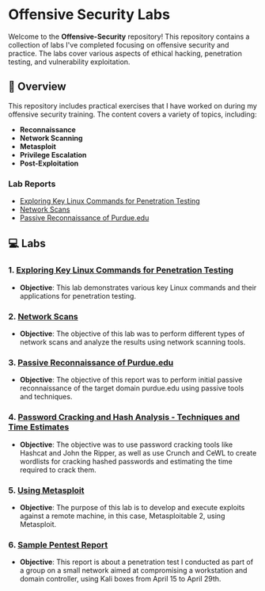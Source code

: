# Offensive Security Labs

Welcome to the **Offensive-Security** repository! This repository contains a collection of labs I've completed focusing on offensive security and practice. The labs cover various aspects of ethical hacking, penetration testing, and vulnerability exploitation.

## 📝 Overview

This repository includes practical exercises that I have worked on during my offensive security training. The content covers a variety of topics, including:

- **Reconnaissance** 
- **Network Scanning**
- **Metasploit**
- **Privilege Escalation**
- **Post-Exploitation**


### Lab Reports

- [Exploring Key Linux Commands for Penetration Testing](./Offensive-Security/Exploring%20Key%20Linux%20Commands%20for%20Penetration%20Testing.pdf)
- [Network Scans](./Offensive-Security/NetworkScans.pdf)
- [Passive Reconnaissance of Purdue.edu](./Offensive-Security/Passive%20Reconnaissance%20of%20Purdue.edu.pdf)



## 💻 Labs

### 1. [Exploring Key Linux Commands for Penetration Testing](./Offensive-Security/Exploring%20Key%20Linux%20Commands%20for%20Penetration%20Testing.pdf)
- **Objective**: This lab demonstrates various key Linux commands and their applications for penetration testing.

### 2. [Network Scans](./Offensive-Security/NetworkScans.pdf)
- **Objective**: The objective of this lab was to perform different types of network scans and analyze the results using network scanning tools.

### 3. [Passive Reconnaissance of Purdue.edu](./Offensive-Security/Passive%20Reconnaissance%20of%20Purdue.edu.pdf)
- **Objective**: The objective of this report was to perform initial passive reconnaissance of the target domain purdue.edu using passive tools and techniques.

### 4. [Password Cracking and Hash Analysis - Techniques and Time Estimates](./Offensive-Security/Password%20Cracking%20and%20Hash%20Analysis%20-%20Techniques%20and%20Time%20Estimates.pdf)
- **Objective**: The objective was to use password cracking tools like Hashcat and John the Ripper, as well as use Crunch and CeWL to create wordlists for cracking hashed passwords and estimating the time required to crack them.

### 5. [Using Metasploit](./Offensive-Security/Using%20Metasploit.pdf)
- **Objective**: The purpose of this lab is to develop and execute exploits against a remote machine, in this case, Metasploitable 2, using Metasploit.

### 6. [Sample Pentest Report](./Offensive-Security/SamplePentest.pdf)
- **Objective**: This report is about a penetration test I conducted as part of a group on a small network aimed at compromising a workstation and domain controller, using Kali boxes from April 15 to April 29th.



